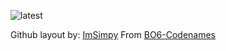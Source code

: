 ![latest](https://github.com/user-attachments/assets/ae25943d-c5b0-432a-b188-f2618d5f1561)





Github layout by: [ImSimpy](https://github.com/ImSimpy) From [BO6-Codenames](https://github.com/ImSimpy/BO6-Codenames)
